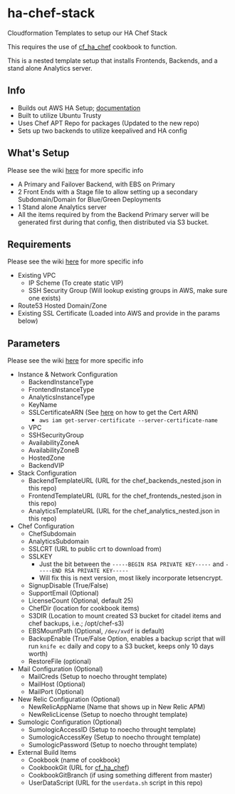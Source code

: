 # ha-chef-stack

Cloudformation Templates to setup our HA Chef Stack

This requires the use of [cf_ha_chef](https://github.com/HearstAT/cf_ha_chef) cookbook to function.

This is a nested template setup that installs Frontends, Backends, and a stand alone Analytics server.

## Info
* Builds out AWS HA Setup; [documentation](https://docs.chef.io/install_server_ha_aws.html)
* Built to utilize Ubuntu Trusty
* Uses Chef APT Repo for packages (Updated to the new repo)
* Sets up two backends to utilize keepalived and HA config

## What's Setup
Please see the wiki [here](https://github.com/HearstAT/cloudformation-chef-ha/wiki/Build-Steps-Process) for more specific info
* A Primary and Failover Backend, with EBS on Primary
* 2 Front Ends with a Stage file to allow setting up a secondary Subdomain/Domain for Blue/Green Deployments
* 1 Stand alone Analytics server
* All the items required by from the Backend Primary server will be generated first during that config, then distributed via S3 bucket.

## Requirements
Please see the wiki [here](https://github.com/HearstAT/cloudformation-chef-ha/wiki/Prerequisites) for more specific info
* Existing VPC
  * IP Scheme (To create static VIP)
  * SSH Security Group (Will lookup existing groups in AWS, make sure one exists)
* Route53 Hosted Domain/Zone
* Existing SSL Certificate (Loaded into AWS and provide in the params below)

## Parameters
Please see the wiki [here](https://github.com/HearstAT/cloudformation-chef-ha/wiki/Parameters) for more specific info
* Instance & Network Configuration
    * BackendInstanceType
    * FrontendInstanceType
    * AnalyticsInstanceType
    * KeyName
    * SSLCertificateARN (See [here](http://docs.aws.amazon.com/cli/latest/reference/iam/index.html#cli-aws-iam) on how to get the Cert ARN)
      * `aws iam get-server-certificate --server-certificate-name`
    * VPC
    * SSHSecurityGroup
    * AvailabilityZoneA
    * AvailabilityZoneB
    * HostedZone
    * BackendVIP
* Stack Configuration
    * BackendTemplateURL (URL for the chef_backends_nested.json in this repo)
    * FrontendTemplateURL (URL for the chef_frontends_nested.json in this repo)
    * AnalyticsTemplateURL (URL for the chef_analytics_nested.json in this repo)
* Chef Configuration
    * ChefSubdomain
    * AnalyticsSubdomain
    * SSLCRT (URL to public crt to download from)
    * SSLKEY
        * Just the bit between the `-----BEGIN RSA PRIVATE KEY-----` and `-----END RSA PRIVATE KEY-----`
        * Will fix this is next version, most likely incorporate letsencrypt.
    * SignupDisable (True/False)
    * SupportEmail (Optional)
    * LicenseCount (Optional, default 25)
    * ChefDir (location for cookbook items)
    * S3DIR (Location to mount created S3 bucket for citadel items and chef backups, i.e.; /opt/chef-s3)
    * EBSMountPath (Optional, `/dev/xvdf` is default)
    * BackupEnable (True/False Option, enables a backup script that will run `knife ec` daily and copy to a S3 bucket, keeps only 10 days worth)
    * RestoreFile (optional)
* Mail Configuration (Optional)
    * MailCreds (Setup to noecho throught template)
    * MailHost (Optional)
    * MailPort (Optional)
* New Relic Configuration (Optional)
    * NewRelicAppName (Name that shows up in New Relic APM)
    * NewRelicLicense (Setup to noecho throught template)
* Sumologic Configuration (Optional)
    * SumologicAccessID (Setup to noecho throught template)
    * SumologicAccessKey (Setup to noecho throught template)
    * SumologicPassword (Setup to noecho throught template)
* External Build Items
    * Cookbook (name of cookbook)
    * CookbookGit (URL for [cf_ha_chef](https://github.com/HearstAT/cf_ha_chef))
    * CookbookGitBranch (if using something different from master)
    * UserDataScript (URL for the `userdata.sh` script in this repo)
